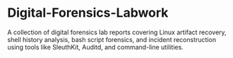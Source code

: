 # Digital-Forensics-Labwork
A collection of digital forensics lab reports covering Linux artifact recovery, shell history analysis, bash script forensics, and incident reconstruction using tools like SleuthKit, Auditd, and command-line utilities.
